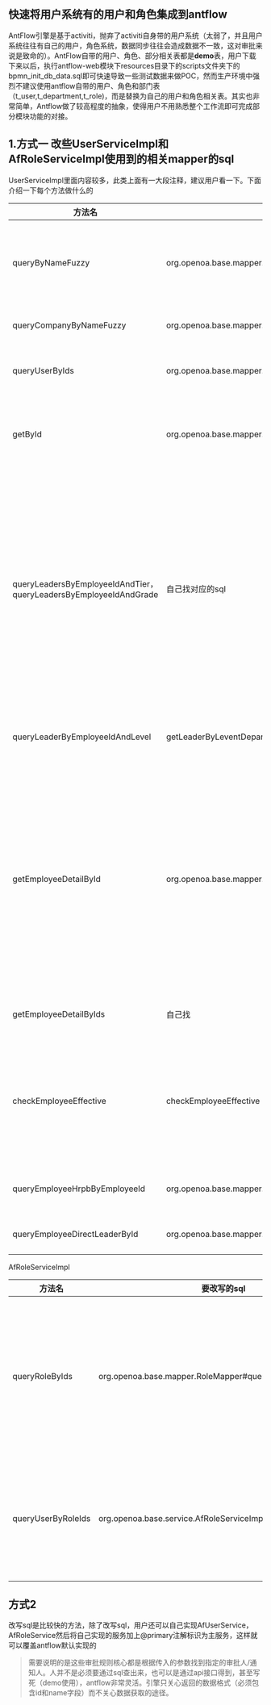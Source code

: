 ## 快速将用户系统有的用户和角色集成到antflow

AntFlow引擎是基于activiti，抛弃了activiti自身带的用户系统（太弱了，并且用户系统往往有自己的用户，角色系统，数据同步往往会造成数据不一致，这对审批来说是致命的）。AntFlow自带的用户、角色、部分相关表都是**demo**表，用户下载下来以后，执行antflow-web模块下resources目录下的scripts文件夹下的bpmn_init_db_data.sql即可快速导致一些测试数据来做POC，然而生产环境中强烈不建议使用antflow自带的用户、角色和部门表（t_user,t_department,t_role)，而是替换为自己的用户和角色相关表。其实也非常简单，Antflow做了较高程度的抽象，使得用户不用熟悉整个工作流即可完成部分模块功能的对接。

## 1.方式一 改些UserServiceImpl和AfRoleServiceImpl使用到的相关mapper的sql

UserServiceImpl里面内容较多，此类上面有一大段注释，建议用户看一下。下面介绍一下每个方法做什么的

| 方法名                                                                  | 要改写的sql                                                   | 介绍                                                                                                                                                                                                                                                                                                                                             |
| ----------------------------------------------------------------------- | ------------------------------------------------------------- | ------------------------------------------------------------------------------------------------------------------------------------------------------------------------------------------------------------------------------------------------------------------------------------------------------------------------------------------------ |
| queryByNameFuzzy                                                        | org.openoa.base.mapper.UserMapper#queryByNameFuzzy            | 根据输入的名字模糊查找用户信息，只需要将id和name返回即可，<br />如果用户系统里字段名不叫id和name，可以使用xxx as id，xxx as name                                                                                                                                                                                                              |
| queryCompanyByNameFuzzy                                                 | org.openoa.base.mapper.UserMapper#queryCompanyByNameFuzzy     | 返回的是公司的id和name，暂时没用到，跳过即可                                                                                                                                                                                                                                                                                                     |
| queryUserByIds                                                          | org.openoa.base.mapper.UserMapper#queryByIds                  | 核心方法，根据id集合返回用户信息集合（只需要id和name，<br />字段名不一样as即可）                                                                                                                                                                                                                                                                 |
| getById                                                                 | org.openoa.base.mapper.UserMapper#queryByIds                  | 这个同上面一样，只不过传入的id是单个的，可以将单个id装到集合里面，<br />当然也可以不复用上面的，重新写一个sql也行                                                                                                                                                                                                                                |
| queryLeadersByEmployeeIdAndTier，<br />queryLeadersByEmployeeIdAndGrade | 自己找对应的sql                                               | 这两个方法实现的功能类似，都是实现层层审批（比如一个部分一共有5个<br />层级，则会将所有层级的负责人都找出来，层层审批流程），差别在于控制条件<br />不一样，第一个是指定向上查找的层数，比如三层负责人审批。第二个是<br />指定结束的层级。比如到第四层结束。如果不使用层层审批，则不用改<br />写这两个sql。前期用户大概率用不到，也就不用管它们了 |
| queryLeaderByEmployeeIdAndLevel                                         | getLeaderByLeventDepartment                                   | 指定层级领导审批，和上面层层审批不同，这个是指定某一个层级的负责人<br />审批流程。                                                                                                                                                                                                                                                               |
| getEmployeeDetailById                                                   | org.openoa.base.mapper.UserMapper#getEmployeeDetailById       | 这个主要用在流程通知上，返回的对应不再像上面只需要id和name，而是<br />需要更多信息。除了返回id，name外，如果流程通知是邮件通知，需要<br />返回用户的邮箱地址，如果是短信通知，则要返回用户的手机号，<br />mobileIsShow主要控制用户手机号是否显示，如果不显示则用户<br />可以不接收短信，可动态配置（如果库里有控制参数），也可以直接返回true     |
| getEmployeeDetailByIds                                                  | 自己找                                                        | 这个和getEmployeeDetailById类似，只不过是复数形式                                                                                                                                                                                                                                                                                                |
| checkEmployeeEffective                                                  | checkEmployeeEffective                                        | 校验员工是否有效，主要用于消息通知，流程发起到完成中间有一个过程<br />在这个过程中，员工可能由于离职或者其它原因变得无效，<br />流程引擎在发送消息时会调用此接口，如果无效则不执行动作。                                                                                                                                                         |
| queryEmployeeHrpbByEmployeeId                                           | org.openoa.base.mapper.UserMapper#getHrpbByEmployeeId         | 根据用户id查找到用户hrbp，如果用户所在公司没有hrbp这样角色<br />可以跳过                                                                                                                                                                                                                                                                         |
| queryEmployeeDirectLeaderById                                           | org.openoa.base.mapper.UserMapper#getDirectLeaderByEmployeeId | 根据员工id查找员工直属领导信息（id，name）主要用于直属领导审批                                                                                                                                                                                                                                                                                   |

AfRoleServiceImpl

| 方法名             | 要改写的sql                                                  | 描述                                                                                             |
| ------------------ | ------------------------------------------------------------ | ------------------------------------------------------------------------------------------------ |
| queryRoleByIds     | org.openoa.base.mapper.RoleMapper#queryRoleByIds             | 根据角色id查找角色信息，返回角色的id和name，如果字段名不同则使用as，主要用于流程模板选择角色下拉 |
| queryUserByRoleIds | org.openoa.base.service.AfRoleServiceImpl#queryUserByRoleIds | 根据角色id集合返回角色对应的审批人集合（id，name），主要用于指定角色审批                         |

## 方式2

改写sql是比较快的方法，除了改写sql，用户还可以自己实现AfUserService，AfRoleService然后将自己实现的服务加上@primary注解标识为主服务，这样就可以覆盖antflow默认实现的

> 需要说明的是这些审批规则核心都是根据传入的参数找到指定的审批人/通知人。人并不是必须要通过sql查出来，也可以是通过api接口得到，甚至写死（demo使用），antflow非常灵活。引擎只关心返回的数据格式（必须包含id和name字段）而不关心数据获取的途径。
